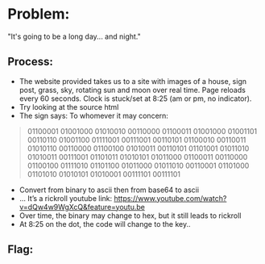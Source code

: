 # Problem: 
"It's going to be a long day... and night."

## Process: 

- The website provided takes us to a site with images of a house, sign post, grass, sky, rotating sun and moon over real time.  Page reloads every 60 seconds. Clock is stuck/set at 8:25 (am or pm, no indicator).
- Try looking at the source html
- The sign says: To whomever it may concern: 
 > 01100001 01001000 01010010 00110000 01100011 01001000 01001101 00110110 01001100 01111001 00111001 00110101 01100010 00110011 01010110 00110000 01100100 01010011 00110101 01101001 01011010 01010011 00111001 01101011 01010101 01011000 01100011 00110000 01100100 01111010 01101100 01011000 01011010 00110001 01101000 01101010 01010101 01010001 00111101 00111101
- Convert from binary to ascii then from base64 to ascii
- ... It’s a rickroll youtube link: https://www.youtube.com/watch?v=dQw4w9WgXcQ&feature=youtu.be
- Over time, the binary may change to hex, but it still leads to rickroll
- At 8:25 on the dot, the code will change to the key..


## Flag: 
